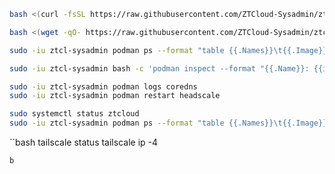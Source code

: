 ```bash
bash <(curl -fsSL https://raw.githubusercontent.com/ZTCloud-Sysadmin/ztcl/refs/heads/main/bootstrap.sh)
```

```bash
bash <(wget -qO- https://raw.githubusercontent.com/ZTCloud-Sysadmin/ztcl/refs/heads/main/bootstrap.sh)
```

```bash
sudo -iu ztcl-sysadmin podman ps --format "table {{.Names}}\t{{.Image}}\t{{.Status}}"
```

```bash
sudo -iu ztcl-sysadmin bash -c 'podman inspect --format "{{.Name}}: {{if .State.Healthcheck}}Health={{.State.Healthcheck.Status}}{{else}}No healthcheck{{end}}" $(podman ps -q)'
```

```bash
sudo -iu ztcl-sysadmin podman logs coredns
sudo -iu ztcl-sysadmin podman restart headscale
```

```bash
sudo systemctl status ztcloud
sudo -iu ztcl-sysadmin podman ps --format "table {{.Names}}\t{{.Image}}\t{{.Status}}"
```

``bash
tailscale status
tailscale ip -4
```
b